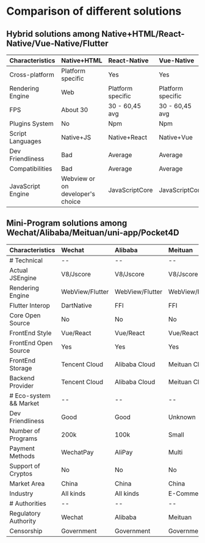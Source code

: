 # Comparison of different solutions


## Hybrid solutions among Native+HTML/React-Native/Vue-Native/Flutter

| Characteristics   | Native+HTML             | React-Native      | Vue-Native        | Flutter     |
| :---------------- | :---------------------- | :---------------- | :---------------- | :---------- |
| Cross-platform    | Platform specific       | Yes               | Yes               | Yes         |
| Rendering Engine  | Web                     | Platform specific | Platform specific | Skia        |
| FPS               | About 30                | 30 - 60,45 avg    | 30 - 60,45 avg    | 60          |
| Plugins System    | No                      | Npm               | Npm               | Pub         |
| Script Languages   | Native+JS               | Native+React      | Native+Vue        | Native+Dart |
| Dev Friendliness     | Bad                     | Average           | Average           | Good        |
| Compatibilities  | Bad                     | Average           | Average           | Excellent   |
| JavaScript Engine | Webview or on developer's choice | JavaScriptCore    | JavaScriptCore    | Not embedded  |


## Mini-Program solutions among Wechat/Alibaba/Meituan/uni-app/Pocket4D

| Characteristics        | Wechat          | Alibaba         | Meituan         | ByteDance       | uni-app        | Pocket4D           |
| :--------------------- | :-------------- | :-------------- | :-------------- | :-------------- | :------------- | :----------------- |
| # Technical            | --              | --              | --              | --              | --             | --                 |
| Actual JSEngine        | V8/Jscore       | V8/Jscore       | V8/Jscore       | V8/Jscore       | V8/Jscore      | QuickJS/Jscore     |
| Rendering Engine       | WebView/Flutter | WebView/Flutter | WebView/Flutter | WebView         | Webview        | Flutter            |
| Flutter Interop        | DartNative      | FFI             | FFI             | --              | --             | FFI                |
| Core Open Source       | No              | No              | No              | No              | No             | Yes                |
| FrontEnd Style         | Vue/React       | Vue/React       | Vue/React       | Vue/React       | Vue/React      | Vue/React          |
| FrontEnd Open Source   | Yes             | Yes             | Yes             | Yes             | Yes            | Yes                |
| FrontEnd Storage       | Tencent Cloud   | Alibaba Cloud   | Meituan Cloud   | ByteDance Cloud | DCloud         | Private/Blockchain |
| Backend Provider       | Tencent Cloud   | Alibaba Cloud   | Meituan Cloud   | ByteDance Cloud | Private/DCloud | Private/Blockchain |
| # Eco-system && Market | --              | --              | --              | --              | --             | --                 |
| Dev Friendliness           | Good            | Good            | Unknown         | Good            | Good           | Unknown            |
| Number of Programs            | 200k            | 100k            | Small           | 100k            | Small          | Unknown            |
| Payment Methods        | WechatPay       | AliPay          | Multi           | Multi           | Multi          | Multi              |
| Support of Cryptos          | No              | No              | No              | No              | No             | Yes                |
| Market Area          | China           | China           | China           | Global          | China          | Global             |
| Industry       | All kinds       | All kinds       | E-Commerce      | Entertainment   | All kinds      | All kinds          |
| # Authorities          | --              | --              | --              | --              | --             | --                 |
| Regulatory Authority   | Wechat          | Alibaba         | Meituan         | ByteDance       | Unknown        | None               |
| Censorship             | Government      | Government      | Government      | Government      | Government     | None               |









